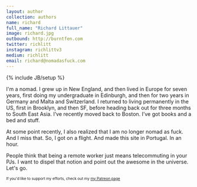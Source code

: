 ```yaml
---
layout: author
collection: authors
name: richard
full_name: "Richard Littauer"
image: richard.jpg
outbound: http://burntfen.com
twitter: richlitt
instagram: richlittv3
medium: richlitt
email: richard@nomadasfuck.com
---
```

{% include JB/setup %}

I'm a nomad. I grew up in New England, and then lived in Europe for seven years, first doing my undergraduate in Edinburgh, and then for two years in Germany and Malta and Switzerland. I returned to living permanently in the US, first in Brooklyn, and then SF, before heading back out for three months to South East Asia. I’ve recently moved back to Boston. I’ve got books and a bed and stuff.

At some point recently, I also realized that I am no longer nomad as fuck. And I miss that. So, I got on a flight. And made this site in Portugal. In an hour.

People think that being a remote worker just means telecommuting in your PJs. I want to dispel that notion and point out the awesome in the universe. Let's go.

<p style="font-size:10px;"> If you'd like to support my efforts, check out my <a href="https://www.patreon.com/user?u=194525">my Patreon page</a></p>